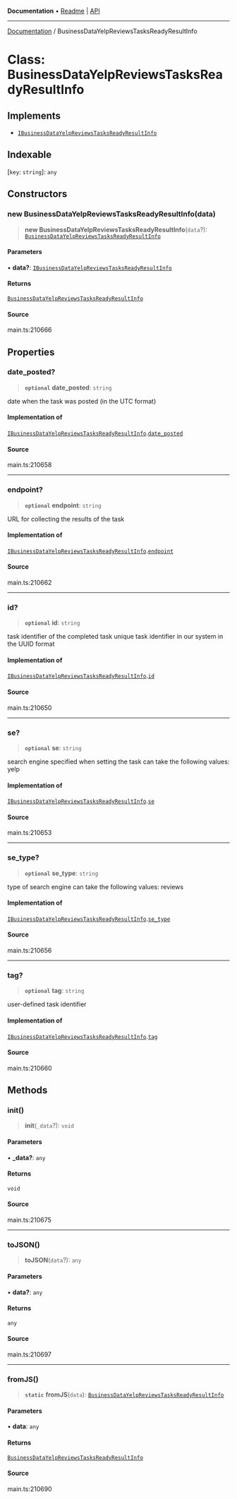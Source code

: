 **Documentation** • [Readme](../README.md) \| [API](../globals.md)

***

[Documentation](../README.md) / BusinessDataYelpReviewsTasksReadyResultInfo

# Class: BusinessDataYelpReviewsTasksReadyResultInfo

## Implements

- [`IBusinessDataYelpReviewsTasksReadyResultInfo`](../interfaces/IBusinessDataYelpReviewsTasksReadyResultInfo.md)

## Indexable

 \[`key`: `string`\]: `any`

## Constructors

### new BusinessDataYelpReviewsTasksReadyResultInfo(data)

> **new BusinessDataYelpReviewsTasksReadyResultInfo**(`data`?): [`BusinessDataYelpReviewsTasksReadyResultInfo`](BusinessDataYelpReviewsTasksReadyResultInfo.md)

#### Parameters

• **data?**: [`IBusinessDataYelpReviewsTasksReadyResultInfo`](../interfaces/IBusinessDataYelpReviewsTasksReadyResultInfo.md)

#### Returns

[`BusinessDataYelpReviewsTasksReadyResultInfo`](BusinessDataYelpReviewsTasksReadyResultInfo.md)

#### Source

main.ts:210666

## Properties

### date\_posted?

> **`optional`** **date\_posted**: `string`

date when the task was posted (in the UTC format)

#### Implementation of

[`IBusinessDataYelpReviewsTasksReadyResultInfo`](../interfaces/IBusinessDataYelpReviewsTasksReadyResultInfo.md).[`date_posted`](../interfaces/IBusinessDataYelpReviewsTasksReadyResultInfo.md#date_posted)

#### Source

main.ts:210658

***

### endpoint?

> **`optional`** **endpoint**: `string`

URL for collecting the results of the task

#### Implementation of

[`IBusinessDataYelpReviewsTasksReadyResultInfo`](../interfaces/IBusinessDataYelpReviewsTasksReadyResultInfo.md).[`endpoint`](../interfaces/IBusinessDataYelpReviewsTasksReadyResultInfo.md#endpoint)

#### Source

main.ts:210662

***

### id?

> **`optional`** **id**: `string`

task identifier of the completed task
unique task identifier in our system in the UUID format

#### Implementation of

[`IBusinessDataYelpReviewsTasksReadyResultInfo`](../interfaces/IBusinessDataYelpReviewsTasksReadyResultInfo.md).[`id`](../interfaces/IBusinessDataYelpReviewsTasksReadyResultInfo.md#id)

#### Source

main.ts:210650

***

### se?

> **`optional`** **se**: `string`

search engine specified when setting the task
can take the following values: yelp

#### Implementation of

[`IBusinessDataYelpReviewsTasksReadyResultInfo`](../interfaces/IBusinessDataYelpReviewsTasksReadyResultInfo.md).[`se`](../interfaces/IBusinessDataYelpReviewsTasksReadyResultInfo.md#se)

#### Source

main.ts:210653

***

### se\_type?

> **`optional`** **se\_type**: `string`

type of search engine
can take the following values: reviews

#### Implementation of

[`IBusinessDataYelpReviewsTasksReadyResultInfo`](../interfaces/IBusinessDataYelpReviewsTasksReadyResultInfo.md).[`se_type`](../interfaces/IBusinessDataYelpReviewsTasksReadyResultInfo.md#se_type)

#### Source

main.ts:210656

***

### tag?

> **`optional`** **tag**: `string`

user-defined task identifier

#### Implementation of

[`IBusinessDataYelpReviewsTasksReadyResultInfo`](../interfaces/IBusinessDataYelpReviewsTasksReadyResultInfo.md).[`tag`](../interfaces/IBusinessDataYelpReviewsTasksReadyResultInfo.md#tag)

#### Source

main.ts:210660

## Methods

### init()

> **init**(`_data`?): `void`

#### Parameters

• **\_data?**: `any`

#### Returns

`void`

#### Source

main.ts:210675

***

### toJSON()

> **toJSON**(`data`?): `any`

#### Parameters

• **data?**: `any`

#### Returns

`any`

#### Source

main.ts:210697

***

### fromJS()

> **`static`** **fromJS**(`data`): [`BusinessDataYelpReviewsTasksReadyResultInfo`](BusinessDataYelpReviewsTasksReadyResultInfo.md)

#### Parameters

• **data**: `any`

#### Returns

[`BusinessDataYelpReviewsTasksReadyResultInfo`](BusinessDataYelpReviewsTasksReadyResultInfo.md)

#### Source

main.ts:210690
